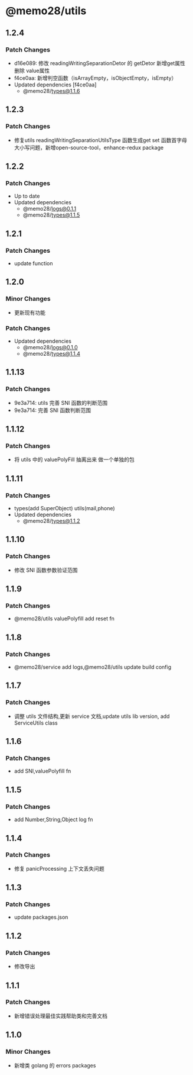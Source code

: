 # @memo28/utils

## 1.2.4

### Patch Changes

- d16e089: 修改 readingWritingSeparationDetor 的 getDetor 新增get属性 删除 value属性
- f4ce0aa: 新增判空函数（isArrayEmpty，isObjectEmpty，isEmpty）
- Updated dependencies [f4ce0aa]
  - @memo28/types@1.1.6

## 1.2.3

### Patch Changes

- 修复utils readingWritingSeparationUtilsType 函数生成get set 函数首字母大小写问题，新增open-source-tool，enhance-redux package

## 1.2.2

### Patch Changes

- Up to date
- Updated dependencies
  - @memo28/logs@0.1.1
  - @memo28/types@1.1.5

## 1.2.1

### Patch Changes

- update function

## 1.2.0

### Minor Changes

- 更新现有功能

### Patch Changes

- Updated dependencies
  - @memo28/logs@0.1.0
  - @memo28/types@1.1.4

## 1.1.13

### Patch Changes

- 9e3a714: utils 完善 SNI 函数的判断范围
- 9e3a714: 完善 SNI 函数判断范围

## 1.1.12

### Patch Changes

- 将 utils 中的 valuePolyFill 抽离出来 做一个单独的包

## 1.1.11

### Patch Changes

- types(add SuperObject) utils(mail,phone)
- Updated dependencies
  - @memo28/types@1.1.2

## 1.1.10

### Patch Changes

- 修改 SNI 函数参数验证范围

## 1.1.9

### Patch Changes

- @memo28/utils valuePolyfill add reset fn

## 1.1.8

### Patch Changes

- @memo28/service add logs,@memo28/utils update build config

## 1.1.7

### Patch Changes

- 调整 utils 文件结构,更新 service 文档,update utils lib version, add ServiceUtils class

## 1.1.6

### Patch Changes

- add SNI,valuePolyfill fn

## 1.1.5

### Patch Changes

- add Number,String,Object log fn

## 1.1.4

### Patch Changes

- 修复 panicProcessing 上下文丢失问题

## 1.1.3

### Patch Changes

- update packages.json

## 1.1.2

### Patch Changes

- 修改导出

## 1.1.1

### Patch Changes

- 新增错误处理最佳实践帮助类和完善文档

## 1.1.0

### Minor Changes

- 新增类 golang 的 errors packages
